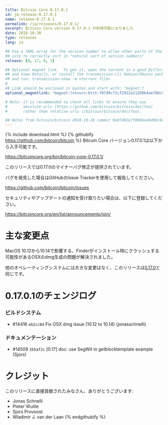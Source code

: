 ```yaml
---
title: Bitcoin Core 0.17.0.1
id: ja-release-0.17.0.1
name: release-0.17.0.1
permalink: /ja/releases/0.17.0.1/
excerpt: Bitcoin Core version 0.17.0.1 が利用可能になりました
date: 2018-10-30
type: releases
lang: ja

## Use a YAML array for the version number to allow other parts of the
## site to correctly sort in "natural sort of version numbers"
release: [0, 17, 0, 1]

## Optional magnet link.  To get it, open the torrent in a good BitTorrent client
## and View Details, or install the transmission-cli Debian/Ubuntu package
## and run: transmission-show -m <torrent file>
#
## Link should be enclosed in quotes and start with: "magnet:?
optional_magnetlink: "magnet:?xt=urn:btih:70749cf2cf2922a21208b4ae760c9f2f9d1e7f11&dn=bitcoin-core-0.17.0.1&tr=udp%3A%2F%2Ftracker.openbittorrent.com%3A80&tr=udp%3A%2F%2Ftracker.opentrackr.org%3A1337&tr=udp%3A%2F%2Ftracker.coppersurfer.tk%3A6969&tr=udp%3A%2F%2Ftracker.leechers-paradise.org%3A6969&tr=udp%3A%2F%2Fzer0day.ch%3A1337&tr=udp%3A%2F%2Fexplodie.org%3A6969"

# Note: it is recommended to check all links to ensure they use
#       absolute urls (https://github.com/bitcoin/bitcoin/doc/foo)
#       rather than relative urls (/bitcoin/bitcoin/doc/foo).

## Notes from bitcoin/bitcoin 2018-10-28 commit 9e87d82e7f0696a40d08c6e4cff3f040a447ece5
---
```

{% include download.html %}
{% githubify https://github.com/bitcoin/bitcoin %}
Bitcoin Core バージョン0.17.0.1は以下から入手可能です。

  <https://bitcoincore.org/bin/bitcoin-core-0.17.0.1/>

このリリースでは0.17.0のマイナーバグ修正が提供されています。

バグを発見した場合はGitHubのIssue Trackerを使用して報告してください。

  <https://github.com/bitcoin/bitcoin/issues>

セキュリティやアップデートの通知を受け取りたい場合は、以下に登録してください。

  <https://bitcoincore.org/en/list/announcements/join/>

主な変更点
===============

MacOS 10.12から10.14で影響する、Finderがインストール時にクラッシュする可能性があるOSXのdmg生成の問題が解決されました。

他のオペレーティングシステムには大きな変更はなく、このリリースは[0.17.0](/ja/releases/0.17.0/)と同じです。

0.17.0.1のチェンジログ
===================

### ビルドシステム
- #14416 `eb2cc84` Fix OSX dmg issue (10.12 to 10.14) (jonasschnelli)

### ドキュメンテーション
- #14509 `1b5af2c` [0.17] doc: use SegWit in getblocktemplate example (Sjors)

クレジット
=======

このリリースに直接貢献されたみなさん、ありがとうございます:

- Jonas Schnelli
- Pieter Wuille
- Sjors Provoost
- Wladimir J. van der Laan
{% endgithubify %}
